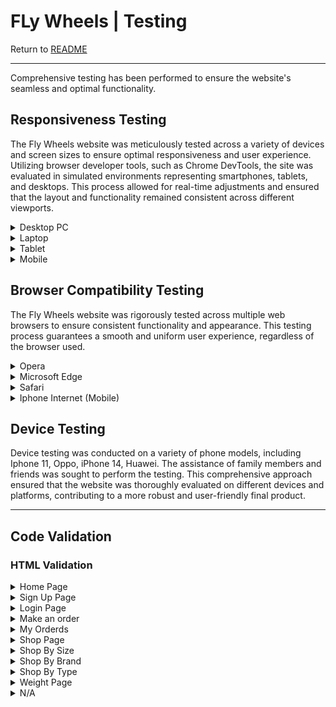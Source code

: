 # FLy Wheels | Testing

Return to [README](README.md)
- - -
Comprehensive testing has been performed to ensure the website's seamless and optimal functionality.

## Responsiveness Testing

The Fly Wheels website was meticulously tested across a variety of devices and screen sizes to ensure optimal responsiveness and user experience. Utilizing browser developer tools, such as Chrome DevTools, the site was evaluated in simulated environments representing smartphones, tablets, and desktops. This process allowed for real-time adjustments and ensured that the layout and functionality remained consistent across different viewports.​

<details>
<summary> Desktop PC
</summary>

![Desktop PC]()
</details>

<details>
<summary> Laptop
</summary>

![Laptop]()
</details>

<details>
<summary> Tablet
</summary>

![Tablet]()
</details>

<details>
<summary> Mobile
</summary>

![Mobile]()
</details>

## Browser Compatibility Testing

The Fly Wheels website was rigorously tested across multiple web browsers to ensure consistent functionality and appearance. This testing process guarantees a smooth and uniform user experience, regardless of the browser used.​

<details>
<summary> Opera
</summary>

![Chrome]()
</details>

<details>
<summary> Microsoft Edge
</summary>

![Chrome]()
</details>

<details>
<summary> Safari
</summary>

![Safari]()
</details>

<details>
<summary> Iphone Internet (Mobile)
</summary>

![Iphone Internet Mobile]()
</details>

## Device Testing

Device testing was conducted on a variety of phone models, including Iphone 11, Oppo, iPhone 14, Huawei. The assistance of family members and friends was sought to perform the testing. This comprehensive approach ensured that the website was thoroughly evaluated on different devices and platforms, contributing to a more robust and user-friendly final product.

---
## Code Validation

### HTML Validation

<details>
<summary> Home Page
</summary>

![Home Page]()
</details>


<details>
<summary> Sign Up Page
</summary>

![Sign Up Page]()
</details>

<details>
<summary> Login Page
</summary>
  
![Login Page]()
</details>

<details>
<summary> Make an order
</summary>

![Make an order]()
</details>

<details>
<summary> My Orderds
</summary>

![My Orders]()
</details>

<details>
<summary> Shop Page
</summary>
  
![Shop Page]()
</details>

<details>
<summary> Shop By Size
</summary>

![Shop by size Page]()
</details>

<details>
<summary> Shop By Brand
</summary>

![Brand Page]()
</details>

<details>
<summary> Shop By Type
</summary>

![Type Page]()
</details>

<details>
<summary>   Weight Page
</summary>

![Weight Page]()
</details>

<details>
<summary>  N/A
</summary>

![ Page]()
</details>
